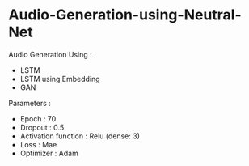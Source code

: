 # Audio-Generation-using-Neutral-Net

Audio Generation Using :
* LSTM
* LSTM using Embedding
* GAN

Parameters :
- Epoch : 70
- Dropout : 0.5
- Activation function : Relu (dense: 3)
- Loss : Mae
- Optimizer : Adam
